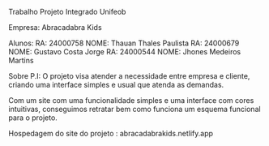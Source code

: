 Trabalho Projeto Integrado Unifeob

Empresa: Abracadabra Kids

Alunos: RA: 24000758 NOME: Thauan Thales Paulista RA: 24000679 NOME: Gustavo Costa Jorge RA: 24000544 NOME: Jhones Medeiros Martins

Sobre P.I: O projeto visa atender a necessidade entre empresa e cliente, criando uma interface simples e usual que atenda as demandas.

Com um site com uma funcionalidade simples e uma interface com cores intuitivas, conseguimos retratar bem como funciona um esquema funcional para o projeto.

Hospedagem do site do projeto : abracadabrakids.netlify.app
